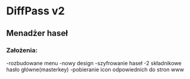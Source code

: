 # DiffPass v2
## Menadżer haseł

### Założenia:
-rozbudowane menu
-nowy design
-szyfrowanie haseł
-2 składnikowe hasło główne(masterkey)
-pobieranie icon odpowiednich do stron www
